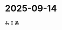 # 2025-09-14

共 0 条

<!-- BEGIN ZHIHUVIDEO -->
<!-- 最后更新时间 Sun Sep 14 2025 01:07:49 GMT+0800 (China Standard Time) -->

<!-- END ZHIHUVIDEO -->
